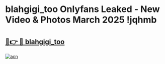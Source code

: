 # blahgigi_too Onlyfans Leaked - New Video & Photos March 2025 !jqhmb

# <h2><a href="https://t3cvib.iuczelnia.edu.pl?title=blahgigi_too&ref=jqhmb">🔗👉 🔴 blahgigi_too</a></h2>

[![acn](https://github.com/user-attachments/assets/0f9c940e-d8b0-45ae-aac7-cd30a18b3e1c)](https://t3cvib.iuczelnia.edu.pl?title=blahgigi_too&ref=jqhmb)

